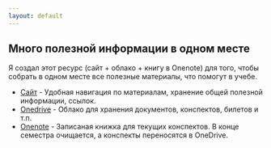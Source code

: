 ```yaml
---
layout: default
---
```


## Много полезной информации в одном месте

Я создал этот ресурс (сайт + облако + книгу в Onenote) для того, чтобы собрать в одном месте все полезные материалы, что помогут в учебе. 

- <u>Сайт</u> - Удобная навигация по материалам, хранение общей полезной информации, ссылок.
- <u>Onedrive</u> - Облако для хранения документов, конспектов, билетов и т.п.
- <u>Onenote</u> - Записаная книжка для текущих конспектов. В конце семестра очищается, а конспекты переносятся в OneDrive.





